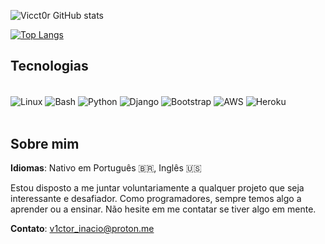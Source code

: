 ![Vicct0r GitHub stats](https://github-readme-stats.vercel.app/api?username=vicct0r&show_icons=true&theme=dark)

[![Top Langs](https://github-readme-stats.vercel.app/api/top-langs/?username=vicct0r&layout=donut)](https://github.com/anuraghazra/github-readme-stats)

## Tecnologias

<div style="display: inline_block"><br/>
    <img align="center" alt="Linux" src="https://img.shields.io/badge/Linux-FCC624?style=for-the-badge&logo=linux&logoColor=black">
    <img align="center" alt="Bash" src="https://img.shields.io/badge/Bash-4EAA25?style=for-the-badge&logo=gnu-bash&logoColor=white">
    <img align="center" alt="Python" src="https://img.shields.io/badge/Python-3776AB?style=for-the-badge&logo=python&logoColor=white">
    <img align="center" alt="Django" src="https://img.shields.io/badge/Django-092E20?style=for-the-badge&logo=django&logoColor=white">
    <img align="center" alt="Bootstrap" src="https://img.shields.io/badge/Bootstrap-563D7C?style=for-the-badge&logo=bootstrap&logoColor=white">
    <img align="center" alt="AWS" src="https://img.shields.io/badge/AWS-232F3E?style=for-the-badge&logo=amazonaws&logoColor=white">
    <img align="center" alt="Heroku" src="https://img.shields.io/badge/Heroku-430098?style=for-the-badge&logo=heroku&logoColor=white">
</div><br/>


## Sobre mim

**Idiomas**: Nativo em Português 🇧🇷, Inglês 🇺🇸

Estou disposto a me juntar voluntariamente a qualquer projeto que seja interessante e desafiador. Como programadores, sempre temos algo a aprender ou a ensinar. Não hesite em me contatar se tiver algo em mente. 

**Contato**: [v1ctor_inacio@proton.me](mailto:v1ctor_inacio@proton.me)
